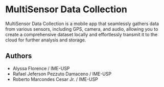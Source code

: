 # MultiSensor Data Collection

MultiSensor Data Collection is a mobile app that seamlessly gathers data from various sensors, including GPS, camera, and audio, allowing you to create a comprehensive dataset locally and effortlessly transmit it to the cloud for further analysis and storage. 


## Authors

- Alyssa Florence / IME-USP
- Rafael Jeferson Pezzuto Damaceno / IME-USP
- Roberto Marcondes Cesar Jr. / IME-USP
